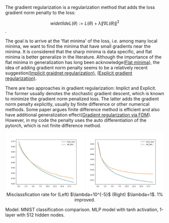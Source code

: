 The gradient regularization is a regularization method that adds the loss gradient norm penalty to the loss:

$$widetilde{L}(\theta):=L(\theta)+\lambda\lVert \nabla L(\theta)\rVert^2$$.

The goal is to arrive at the 'flat minima' of the loss, i.e. among many local minima, we want to find the minima that have small gradients near the minima. It is considered that the sharp minima is data specific, and flat minima is better generalize in the literature. Although the importance of the flat minima in generalization has long been acknowledge([Flat minima](https://www.bioinf.jku.at/publications/older/3304.pdf)), the idea of adding gradient norm penalty seems to be a relatively recent suggestion[(Implicit graidnet regularization)](https://arxiv.org/abs/2009.11162), [(Explicit gradient regularization)](https://arxiv.org/abs/2202.03599).

There are two approaches in gradient regularization: Implict and Explicit. The former usually denotes the stochastic gradient descent, which is known to minimize the gradient norm penalized loss. The latter adds the gradient norm penalty explicitly, usually by finite difference or other numerical methods. Some paper argues finite difference method is efficient and also have additional generalization effect([Gradient regularization via FDM](https://arxiv.org/abs/2210.02720)). However, in my code the penalty uses the auto differentiation of the pytorch, which is not finite difference method.

<p align="center">
  <img src="./experiment results/gradient penalty lamb 1e-05.jpg" width="49%" />
  <img src="./experiment results/gradient penalty lamb 1.jpg" width="49%" />
  Misclassfication rate for (Left) $\lambda=10^{-5}$ (Right) $\lambda=1$. 1% improved.
</p>

Model: MNIST classification comparison. MLP model with tanh activation, 1-layer with 512 hidden nodes.

